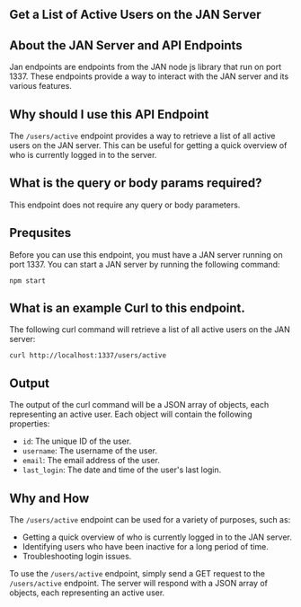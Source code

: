 
  
   ## Get a List of Active Users on the JAN Server

## About the JAN Server and API Endpoints

Jan endpoints are endpoints from the JAN node js library that run on port 1337. These endpoints provide a way to interact with the JAN server and its various features.

## Why should I use this API Endpoint

The `/users/active` endpoint provides a way to retrieve a list of all active users on the JAN server. This can be useful for getting a quick overview of who is currently logged in to the server.

## What is the query or body params required?

This endpoint does not require any query or body parameters.

## Prequsites

Before you can use this endpoint, you must have a JAN server running on port 1337. You can start a JAN server by running the following command:

```
npm start
```

## What is an example Curl to this endpoint.

The following curl command will retrieve a list of all active users on the JAN server:

```
curl http://localhost:1337/users/active
```

## Output

The output of the curl command will be a JSON array of objects, each representing an active user. Each object will contain the following properties:

* `id`: The unique ID of the user.
* `username`: The username of the user.
* `email`: The email address of the user.
* `last_login`: The date and time of the user's last login.

## Why and How

The `/users/active` endpoint can be used for a variety of purposes, such as:

* Getting a quick overview of who is currently logged in to the JAN server.
* Identifying users who have been inactive for a long period of time.
* Troubleshooting login issues.

To use the `/users/active` endpoint, simply send a GET request to the `/users/active` endpoint. The server will respond with a JSON array of objects, each representing an active user.
  
  